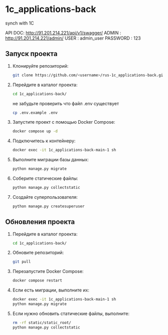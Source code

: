 # 1c_applications-back
synch with 1C


API DOC: http://91.201.214.221/api/v1/swagger/
ADMIN : http://91.201.214.221/admin/
USER : admin_user
PASSWORD : 123

## Запуск проекта

1. Клонируйте репозиторий:

    ```bash
    git clone https://github.com/<username>/rus-1c_applications-back.git
    ```

2. Перейдите в каталог проекта:

    ```bash
    cd 1c_applications-back/
    ```
    не забудьте проверить что файл .env существует
     ```bash
    cp .env.example .env
    ```

3. Запустите проект с помощью Docker Compose:

    ```bash
    docker compose up -d
    ```

4. Подключитесь к контейнеру:

    ```bash
    docker exec -it 1c_applications-back-main-1 sh
    ```

5. Выполните миграции базы данных:

    ```bash
    python manage.py migrate
    ```

6. Соберите статические файлы:

    ```bash
    python manage.py collectstatic
    ```

7. Создайте суперпользователя:

    ```bash
    python manage.py createsuperuser
    ```

## Обновления проекта

1. Перейдите в каталог проекта:

    ```bash
    cd 1c_applications-back/
    ```

2. Обновите репозиторий:

    ```bash
    git pull
    ```

3. Перезапустите Docker Compose:

    ```bash
    docker compose restart
    ```

4. Если есть миграции, выполните их:

    ```bash
    docker exec -it 1c_applications-back-main-1 sh
    python manage.py migrate
    ```

5. Если нужно обновить статические файлы, выполните:

    ```bash
    rm -rf static/static_root/
    python manage.py collectstatic
    ```
